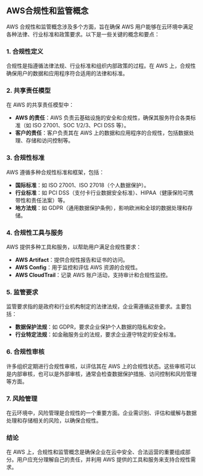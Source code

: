 ## AWS合规性和监管概念

AWS 合规性和监管概念涉及多个方面，旨在确保 AWS 用户能够在云环境中满足各种法律、行业标准和政策要求。以下是一些关键的概念和要点：

### 1. 合规性定义
合规性是指遵循法律法规、行业标准和组织内部政策的过程。在 AWS 上，合规性确保用户的数据和应用程序符合适用的法律和标准。

### 2. 共享责任模型
在 AWS 的共享责任模型中：
- **AWS 的责任**：AWS 负责云基础设施的安全和合规性，确保其服务符合各类标准（如 ISO 27001、SOC 1/2/3、PCI DSS 等）。
- **客户的责任**：客户负责其在 AWS 上的数据和应用程序的合规性，包括数据处理、存储和访问控制等。

### 3. 合规性标准
AWS 遵循多种合规性标准和框架，包括：
- **国际标准**：如 ISO 27001、ISO 27018（个人数据保护）。
- **行业标准**：如 PCI DSS（支付卡行业数据安全标准）、HIPAA（健康保险可携带性和责任法案）等。
- **地方法规**：如 GDPR（通用数据保护条例），影响欧洲和全球的数据处理和存储。

### 4. 合规性工具与服务
AWS 提供多种工具和服务，以帮助用户满足合规性要求：
- **AWS Artifact**：提供合规性报告和证书的访问。
- **AWS Config**：用于监控和评估 AWS 资源的合规性。
- **AWS CloudTrail**：记录 AWS 账户活动，支持审计和合规性监控。

### 5. 监管要求
监管要求指的是政府和行业机构制定的法律法规，企业需遵循这些要求。主要包括：
- **数据保护法规**：如 GDPR，要求企业保护个人数据的隐私和安全。
- **行业特定法规**：如金融服务业的法规，要求企业遵守特定的安全标准。

### 6. 合规性审核
许多组织定期进行合规性审核，以评估其在 AWS 上的合规性状态。这些审核可以是内部审核，也可以是外部审核，通常会检查数据保护措施、访问控制和风险管理等方面。

### 7. 风险管理
在云环境中，风险管理是合规性的一个重要方面。企业需识别、评估和缓解与数据处理和存储相关的风险，以确保合规性。

### 结论
在 AWS 上，合规性和监管概念是确保企业在云中安全、合法运营的重要组成部分。用户应充分理解自己的责任，并利用 AWS 提供的工具和服务来支持合规性需求。